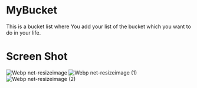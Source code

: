 # MyBucket
This is a bucket list where You add your list of the bucket which you want to do in your life.
# Screen Shot
![Webp net-resizeimage](https://user-images.githubusercontent.com/56579935/114533211-48b22400-9c6b-11eb-8170-043455040e03.jpg)
![Webp net-resizeimage (1)](https://user-images.githubusercontent.com/56579935/114533593-aba3bb00-9c6b-11eb-8ee1-f17c939fdd58.jpg)
![Webp net-resizeimage (2)](https://user-images.githubusercontent.com/56579935/114533817-f02f5680-9c6b-11eb-9622-a97a671b6bbc.jpg)
